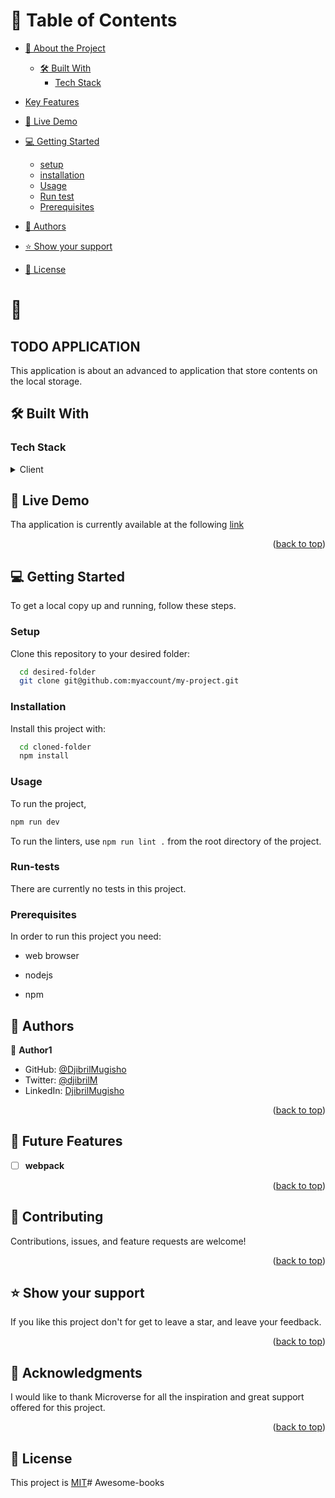 
# 📗 Table of Contents

- [📖 About the Project](#about-project)
  - [🛠 Built With](#built-with)
    - [Tech Stack](#tech-stack)
- [Key Features](#key-features)
- [🚀 Live Demo](#live-demo)

- [💻 Getting Started](#getting-started)

  - [setup](#usage)
  - [installation](#installation)
  - [Usage](#usage)
  - [Run test](#run-tests)
  - [Prerequisites](#prerequisites)

- [👥 Authors](#authors)

- [⭐️ Show your support](#support)

- [📝 License](#license)

<!-- PROJECT DESCRIPTION -->

# 📖  
## TODO APPLICATION
  <a name="about-project"></a>
This application is about an advanced to application that store contents on the local storage. 


## 🛠 Built With <a name="built-with"></a>

### Tech Stack <a name="tech-stack"></a>

<details>
  <summary>Client</summary>
  <ul>
    <li><a href="https://developer.mozilla.org/en-US/docs/Web/HTML">HTML</a></li>
    <li><a href="https://developer.mozilla.org/en-US/docs/Web/CSS">CSS</a></li>
<li><a href="https://webpack.js.org/">Weback</a></li>
  </ul>
</details>


## 🚀 Live Demo <a name="live-demo"></a>
Tha application is currently available at the following [link](https://djibrilm.github.io/todo-app/dist/)


<p align="right">(<a href="#readme-top">back to top</a>)</p

<!-- GETTING STARTED -->

## 💻 Getting Started <a name="getting-started"></a>

To get a local copy up and running, follow these steps.




### Setup

Clone this repository to your desired folder:

```sh
  cd desired-folder
  git clone git@github.com:myaccount/my-project.git
```

### Installation

Install this project with:

```sh
  cd cloned-folder
  npm install
```

### Usage

To run the project, 
```js
npm run dev
```

To run the linters, use `npm run lint .` from the root directory of the project.

### Run-tests

There are currently no tests in this project.


### Prerequisites

In order to run this project you need: 
- web browser

- nodejs 

- npm


## 👥 Authors <a name="authors"></a>

👤 **Author1**

- GitHub: [@DjibrilMugisho](https://github.com/DjibrilM?tab=overview&from=2023-04-01&to=2023-04-26)
- Twitter: [@djibrilM](https://twitter.com/DjibrilMugisho)
- LinkedIn: [DjibrilMugisho](https://www.linkedin.com/in/djibril-mugisho-509042241/)



<p align="right">(<a href="#readme-top">back to top</a>)</p>


## 🔭 Future Features <a name="future-features"></a>

- [ ] **webpack**

<p align="right">(<a href="#readme-top">back to top</a>)</p>


## 🤝 Contributing <a name="contributing"></a>
Contributions, issues, and feature requests are welcome!


<p align="right">(<a href="#readme-top">back to top</a>)</p>


## ⭐️ Show your support <a name="support"></a>

If you like this project don't for get to leave a star, and leave your feedback.

<p align="right">(<a href="#readme-top">back to top</a>)</p>



## 🙏 Acknowledgments <a name="acknowledgements"></a>

I would like to thank Microverse for all the inspiration and great support offered for this project.

<p align="right">(<a href="#readme-top">back to top</a>)</p>


## 📝 License <a name="license"></a>

This project is [MIT](https://github.com/olanikegloria/mobile-first/blob/main/LICENSE)# Awesome-books
